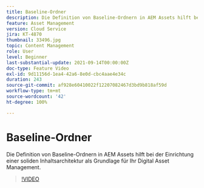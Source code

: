 ```yaml
---
title: Baseline-Ordner
description: Die Definition von Baseline-Ordnern in AEM Assets hilft bei der Einrichtung einer soliden Inhaltsarchitektur als Grundlage für Ihr Digital Asset Management.
feature: Asset Management
version: Cloud Service
jira: KT-4870
thumbnail: 33496.jpg
topic: Content Management
role: User
level: Beginner
last-substantial-update: 2021-09-14T00:00:00Z
doc-type: Feature Video
exl-id: 9d11156d-1ea4-42a6-8e0d-cbc4aae4e34c
duration: 243
source-git-commit: af928e60410022f12207082467d3bd9b818af59d
workflow-type: tm+mt
source-wordcount: '42'
ht-degree: 100%

---
```


# Baseline-Ordner

Die Definition von Baseline-Ordnern in AEM Assets hilft bei der Einrichtung einer soliden Inhaltsarchitektur als Grundlage für Ihr Digital Asset Management.

>[!VIDEO](https://video.tv.adobe.com/v/33496?quality=12&learn=on)
